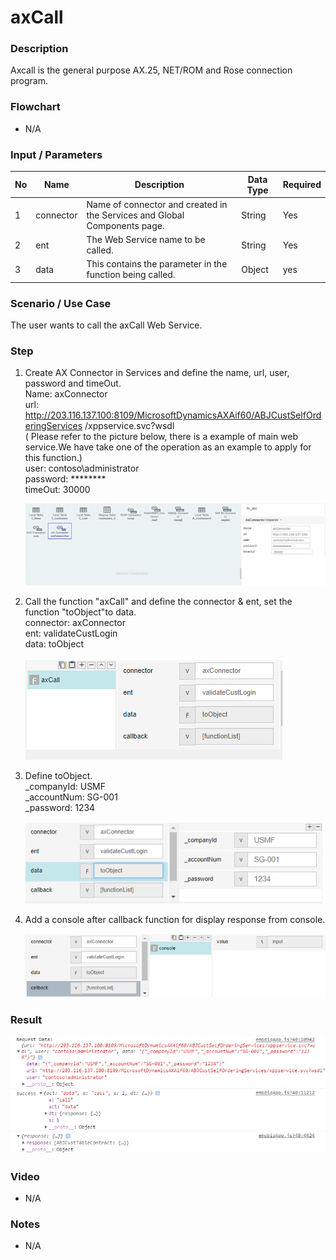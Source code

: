 ﻿# axCall 

### Description

Axcall is the general purpose AX.25, NET/ROM and Rose connection program. 

### Flowchart

- N/A 

### Input / Parameters

| No | Name | Description | Data Type | Required |
| ------ | ------ | ------ |------ | ------ |
| 1 | connector | Name of connector and created in the Services and Global Components page. | String | Yes  |
| 2 | ent | The Web Service name to be called. | String | Yes  |
| 3 | data | This contains the  parameter in the function being called. | Object | yes |

### Scenario / Use Case

The user wants to call the axCall Web Service.

### Step

1. Create AX Connector in Services and             define the name, url, user, password and        timeOut.
   <br>Name: axConnector<br>
   url: http://203.116.137.100:8109/MicrosoftDynamicsAXAif60/ABJCustSelfOrderingServices      /xppservice.svc?wsdl<br>( Please refer to the picture below, there is a example of main web service.We have take one of the operation as an example to apply for this function.)<br>
   user: contoso\administrator<br>
   password: ********<br>
   timeOut: 30000
   
   ![](../../../../document/function/Dataset/axCall/axCall-step-1.png?raw=true)
   
2. Call the function "axCall" and define           the connector & ent, set the                    function "toObject"to data.
   <br>
   connector: axConnector<br>
   ent: validateCustLogin<br>
   data: toObject<br>
   
   ![](../../../../document/function/Dataset/axCall/axCall-step-2.png?raw=true)
   
2. Define toObject.
   <br>
   _companyId: USMF<br>
   _accountNum: SG-001<br>
   _password: 1234<br>
    
   ![](../../../../document/function/Dataset/axCall/axCall-step-3.png?raw=true)
   
3. Add a console after callback function for       display response from console.   
   
   ![](../../../../document/function/Dataset/axCall/axCall-step-4.png?raw=true)
 
### Result

![](../../../../document/function/Dataset/axCall/axCall-result-1.png?raw=true)

### Video

- N/A

<!--[![Video](http://i.imgur.com/Ot5DWAW.png)](https://youtu.be/StTqXEQ2l-Y?t=35s)-->

### Notes

- N/A
